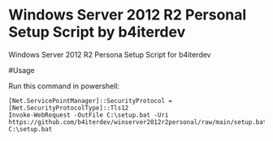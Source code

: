 # Windows Server 2012 R2 Personal Setup Script by b4iterdev
Windows Server 2012 R2 Persona Setup Script for b4iterdev

#Usage

Run this command in powershell:
```
[Net.ServicePointManager]::SecurityProtocol = [Net.SecurityProtocolType]::Tls12
Invoke-WebRequest -OutFile C:\setup.bat -Uri https://github.com/b4iterdev/winserver2012r2personal/raw/main/setup.bat
C:\setup.bat
```
